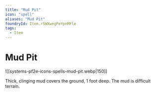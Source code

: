 ```yaml
---
title: "Mud Pit"
icon: "spell"
aliases: "Mud Pit"
foundryId: Item.rSWXwegPeYpnMFle
tags:
  - Item
---
```


# Mud Pit
![[systems-pf2e-icons-spells-mud-pit.webp|150]]

Thick, clinging mud covers the ground, 1 foot deep. The mud is difficult terrain.
